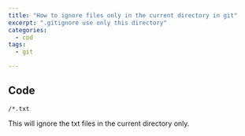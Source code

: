 ```yaml
---
title: "How to ignore files only in the current directory in git"
excerpt: ".gitignore use only this directory"
categories:
  - cod
tags:
  - git

---
```

## Code
```
/*.txt
```
This will ignore the txt files in the current directory only.
